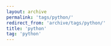 ```yaml
---
layout: archive
permalink: 'tags/python/'
redirect_from: 'archive/tags/python/'
title: 'python'
tag: 'python'
---
```

